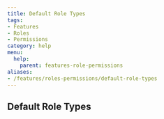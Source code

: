 ```yaml
---
title: Default Role Types
tags:
- Features
- Roles
- Permissions
category: help
menu:
  help:
    parent: features-role-permissions
aliases:
- /features/roles-permissions/default-role-types
---
```

## Default Role Types